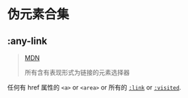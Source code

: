 # 伪元素合集

## :any-link

> [MDN](https://developer.mozilla.org/en-US/docs/Web/CSS/:any-link)
>
> 所有含有表现形式为链接的元素选择器

任何有 href 属性的 `<a>` or `<area>` or 所有的 [`:link`](https://developer.mozilla.org/en-US/docs/Web/CSS/:link) or [`:visited`](https://developer.mozilla.org/en-US/docs/Web/CSS/:visited).
